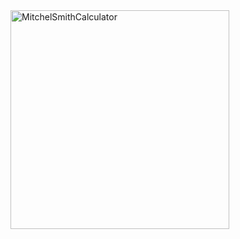 
<img width="350" alt="MitchelSmithCalculator" src="https://user-images.githubusercontent.com/106398559/170756474-93c60961-6bd1-4a26-9e50-6725e56a935a.png">
